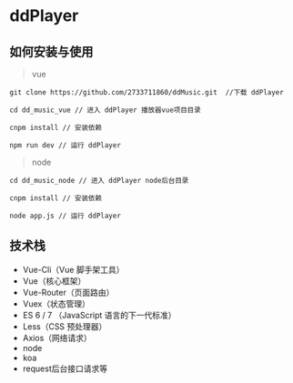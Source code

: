 # ddPlayer

## 如何安装与使用

> vue

```
git clone https://github.com/2733711860/ddMusic.git  //下载 ddPlayer

cd dd_music_vue // 进入 ddPlayer 播放器vue项目目录

cnpm install // 安装依赖

npm run dev // 运行 ddPlayer
```

> node

```
cd dd_music_node // 进入 ddPlayer node后台目录

cnpm install // 安装依赖

node app.js // 运行 ddPlayer
```

## 技术栈

- Vue-Cli（Vue 脚手架工具）
- Vue（核心框架）
- Vue-Router（页面路由）
- Vuex（状态管理）
- ES 6 / 7 （JavaScript 语言的下一代标准）
- Less（CSS 预处理器）
- Axios（网络请求）
- node
- koa
- request后台接口请求等
